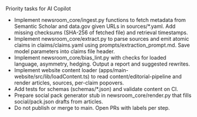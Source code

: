 Priority tasks for AI Copilot
  - Implement newsroom_core/ingest.py functions to fetch metadata from Semantic Scholar and data.gov given URLs in sources/*.yaml. Add missing checksums (SHA-256 of fetched file) and retrieval timestamps.
  - Implement newsroom_core/extract.py to parse sources and emit atomic claims in claims/claims.yaml using prompts/extraction_prompt.md. Save model parameters into claims file header.
  - Implement newsroom_core/bias_lint.py with checks for loaded language, asymmetry, hedging. Output a report and suggested rewrites.
  - Implement website content loader (apps/main-website/src/lib/loadContent.ts) to read content/editorial-pipeline and render articles, sources, per-claim popovers.
  - Add tests for schemas (schemas/*.json) and validate content on CI.
  - Prepare social pack generator stub in newsroom_core/render.py that fills social/pack.json drafts from articles.
  - Do not publish or merge to main. Open PRs with labels per step.